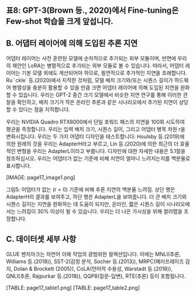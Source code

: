 ## 표8: GPT-3(Brown 등., 2020)에서 Fine-tuning은 Few-shot 학습을 크게 앞섭니다.

## B. 어댑터 레이어에 의해 도입된 추론 지연

어댑터 레이어는 사전 훈련된 모델에 순차적으로 추가되는 외부 모듈이며, 반면에 우리의 제안인 LoRA는 병렬적으로 추가되는 외부 모듈로 볼 수 있습니다. 따라서, 어댑터 레이어는 기본 모델 외에도 계산되어야 하므로, 필연적으로 추가적인 지연을 초래합니다. Ru¨ckle´ 등.(2020)에서 지적한 것처럼, 모델 배치 크기와/또는 시퀀스 길이가 하드웨어 병렬성을 충분히 활용할 수 있을 만큼 크면 어댑터 레이어에 의해 도입된 지연을 완화할 수 있습니다. 우리는 GPT-2 중간 크기 모델에서 비슷한 지연 연구를 통해 이러한 관찰을 확인하고, 배치 크기가 작은 온라인 추론과 같은 시나리오에서 추가된 지연이 상당할 수 있다는 점을 지적합니다.

우리는 NVIDIA Quadro RTX8000에서 단일 포워드 패스의 지연을 100회 시도하여 평균을 측정합니다. 우리는 입력 배치 크기, 시퀀스 길이, 그리고 어댑터 병목 차원 r을 변화시킵니다. 우리는 두 가지 어댑터 디자인을 테스트합니다: Houlsby 등.(2019)에 의한 원래의 것을 우리는 AdapterH라고 부르고, Lin 등.(2020)에 의한 최근의 더 효율적인 변형을 우리는 AdapterL이라고 부릅니다. 디자인에 대한 자세한 내용은 5.1절을 참조하십시오. 우리는 어댑터가 없는 기준에 비해 지연이 얼마나 느려지는지를 백분율로 표시합니다.

[IMAGE: page17_image1.png]

그림5: 어댑터가 없는 (r = 0) 기준에 비해 추론 지연의 백분율 느려짐. 상단 행은 AdapterH의 결과를 보여주고, 하단 행은 AdapterL을 보여줍니다. 더 큰 배치 크기와 시퀀스 길이는 지연을 완화하는 데 도움이 되지만, 온라인, 짧은 시퀀스 길이 시나리오에서는 느려짐이 30% 이상이 될 수 있습니다. 우리는 더 나은 가시성을 위해 컬러맵을 조정합니다.

## C. 데이터셋 세부 사항

GLUE 벤치마크는 자연어 이해 작업의 광범위한 컬렉션입니다. 이에는 MNLI(추론, Williams 등.(2018)), SST-2(감정 분석, Socher 등.(2013)), MRPC(패러프레이즈 감지, Dolan & Brockett (2005)), CoLA(언어적 수용성, Warstadt 등.(2018)), QNLI(추론, Rajpurkar 등.(2018)), QQP8(질문-답변), RTE(추론) 등이 포함됩니다.

[TABLE: page17_table1.png]
[TABLE: page17_table2.png]